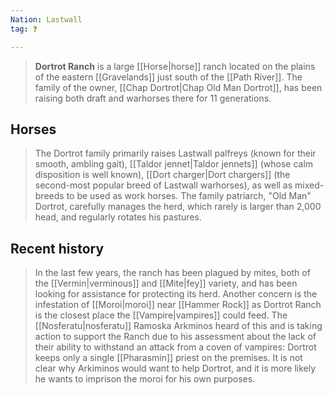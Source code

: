 ```yaml
---
Nation: Lastwall
tag: ❓

---
```


> **Dortrot Ranch** is a large [[Horse|horse]] ranch located on the plains of the eastern [[Gravelands]] just south of the [[Path River]]. The family of the owner, [[Chap Dortrot|Chap Old Man Dortrot]], has been raising both draft and warhorses there for 11 generations.


## Horses

> The Dortrot family primarily raises Lastwall palfreys (known for their smooth, ambling gait), [[Taldor jennet|Taldor jennets]] (whose calm disposition is well known), [[Dort charger|Dort chargers]] (the second-most popular breed of Lastwall warhorses), as well as mixed-breeds to be used as work horses. The family patriarch, "Old Man" Dortrot, carefully manages the herd, which rarely is larger than 2,000 head, and regularly rotates his pastures.


## Recent history

> In the last few years, the ranch has been plagued by mites, both of the [[Vermin|verminous]] and [[Mite|fey]] variety, and has been looking for assistance for protecting its herd.
> Another concern is the infestation of [[Moroi|moroi]] near [[Hammer Rock]] as Dortrot Ranch is the closest place the [[Vampire|vampires]] could feed. The [[Nosferatu|nosferatu]] Ramoska Arkminos heard of this and is taking action to support the Ranch due to his assessment about the lack of their ability to withstand an attack from a coven of vampires: Dortrot keeps only a single [[Pharasmin]] priest on the premises. It is not clear why Arkiminos would want to help Dortrot, and it is more likely he wants to imprison the moroi for his own purposes.